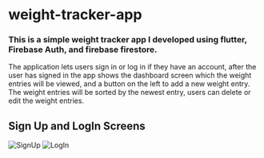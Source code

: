 # weight-tracker-app

### This is a simple weight tracker app I developed using flutter, Firebase Auth, and firebase firestore.

The application lets users sign in or log in if they have an account, after the user has signed in the app shows the dashboard screen which the weight entries will be    viewed, and a button on the left to add a new weight entry. 
The weight entries will be sorted by the newest entry, users can delete or edit the weight entries. 

## Sign Up and LogIn Screens
![SignUp](https://user-images.githubusercontent.com/70327788/212573651-349d9e54-b6bd-494f-99d3-ad5554fba88d.png)
![LogIn](https://user-images.githubusercontent.com/70327788/212573457-bfea80f4-ab26-4644-8a33-ea086edda1d6.png)



